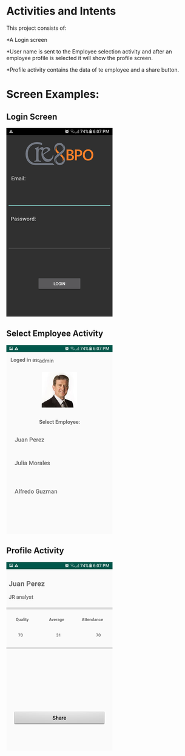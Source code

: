 # Activities and Intents

This project consists of:

*A Login screen

*User name is sent to the Employee selection activity and after an employee profile is selected it will show the profile screen.

*Profile activity contains the data of te employee and a share button.

# Screen Examples:

## Login Screen

![](/screenshots/loginAc.png)

## Select Employee Activity

![](/screenshots/selectAct.png)

## Profile Activity

![](/screenshots/profileAct.png)
